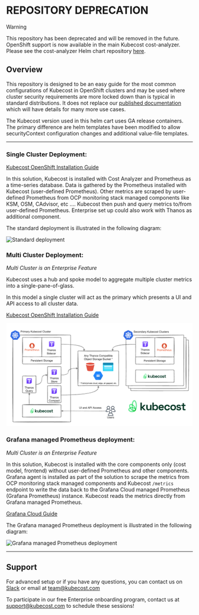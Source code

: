 # REPOSITORY DEPRECATION

> [!WARNING]  
> This repository has been deprecated and will be removed in the future. OpenShift support is now available in the main Kubecost cost-analyzer. Please see the cost-analyzer Helm chart repository [here](https://github.com/kubecost/cost-analyzer-helm-chart/).

## Overview

This repository is designed to be an easy guide for the most common configurations of Kubecost in OpenShift clusters and may be used where cluster security requirements are more locked down than is typical in standard distributions. It does not replace our [published documentation](https://guide.kubecost.com/) which will have details for many more use cases.

The Kubecost version used in this helm cart uses GA release containers. The primary difference are helm templates have been modified to allow securityContext configuration changes and additional value-file templates.

---

### Single Cluster Deployment:

[Kubecost OpenShift Installation Guide](./README-install-guide.md)

In this solution, Kubecost is installed with Cost Analyzer and Prometheus as a time-series database. Data is gathered by the Prometheus installed with Kubecost (user-defined Prometheus). Other metrics are scraped by user-defined Prometheus from OCP monitoring stack managed components like KSM, OSM, CAdvisor, etc .... Kubecost then push and query metrics to/from user-defined Prometheus. Enterprise set up could also work with Thanos as additional component.

The standard deployment is illustrated in the following diagram:

![Standard deployment](images/standard-lightbg.png)

### Multi Cluster Deployment:

*Multi Cluster is an Enterprise Feature*

Kubecost uses a hub and spoke model to aggregate multiple cluster metrics into a single-pane-of-glass.

In this model a single cluster will act as the primary which presents a UI and API access to all cluster data.

[Kubecost OpenShift Installation Guide](./README-install-guide.md)

![Enterprise Deployment](images/thanos-architecture.png)

### Grafana managed Prometheus deployment:

*Multi Cluster is an Enterprise Feature*

In this solution, Kubecost is installed with the core components only (cost model, frontend) without user-defined Prometheus and other components. Grafana agent is installed as part of the solution to scrape the metrics from OCP monitoring stack managed components and Kubecost `/metrics` endpoint to write the data back to the Grafana Cloud managed Prometheus (Grafana Prometheus) instance. Kubecost reads the metrics directly from Grafana managed Prometheus.

[Grafana Cloud Guide](./README-grafana-cloud.md)

The Grafana managed Prometheus deployment is illustrated in the following diagram:

![Grafana managed Prometheus deployment](images/grafana-agent-lightbg.png)

---
## Support

For advanced setup or if you have any questions, you can contact us on [Slack](https://join.slack.com/t/kubecost/shared_invite/enQtNTA2MjQ1NDUyODE5LWFjYzIzNWE4MDkzMmUyZGU4NjkwMzMyMjIyM2E0NGNmYjExZjBiNjk1YzY5ZDI0ZTNhZDg4NjlkMGRkYzFlZTU) or email at team@kubecost.com

To participate in our free Enterprise onboarding program, contact us at support@kubecost.com to schedule these sessions!
